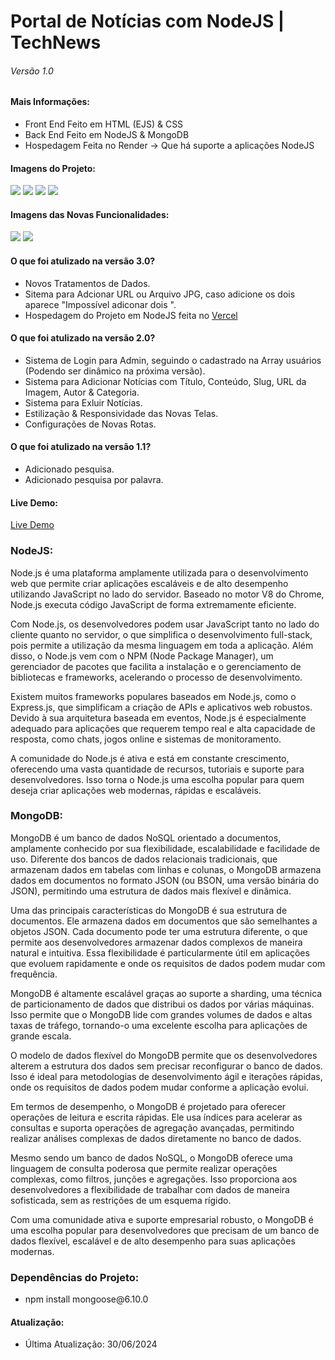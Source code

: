 <h1>Portal de Notícias com NodeJS | TechNews</h1>
<h6>Versão 1.0</h6>

<h4>Mais Informações:</h4>
<ul>
  <li>Front End Feito em HTML (EJS) & CSS</li>
  <li>Back End Feito em NodeJS & MongoDB</li>
  <li>Hospedagem Feita no Render -> Que há suporte a aplicações NodeJS</li>
</ul>

<h4>Imagens do Projeto:</h4>
<img src="https://uploaddeimagens.com.br/images/004/806/656/full/thumbnail.png?1719721117"/>
<img src="https://uploaddeimagens.com.br/images/004/806/657/full/thumbnail.png?1719721303"/>
<img src="https://uploaddeimagens.com.br/images/004/806/659/full/thumbnail.png?1719721393"/>
<img src="https://uploaddeimagens.com.br/images/004/806/660/full/thumbnail.png?1719721463"/>

<h4>Imagens das Novas Funcionalidades:</h4>
<img src="https://uploaddeimagens.com.br/images/004/807/954/full/Captura_de_tela_2024-07-02_165025.png?1720060213"/>
<img src="https://uploaddeimagens.com.br/images/004/807/957/full/thumbnail02.png?1720060369"/>

<h4>O que foi atulizado na versão 3.0?</h4>
<ul>
  <li>Novos Tratamentos de Dados.</li>
  <li>Sitema para Adcionar URL ou Arquivo JPG, caso adicione os dois aparece "Impossível adiconar dois ".</li>
  <li>Hospedagem do Projeto em NodeJS feita no <a href="https://portal-noticias-nodejs-3-0.onrender.com/">Vercel</a></li>
</ul>

<h4>O que foi atulizado na versão 2.0?</h4>
<ul>
  <li>Sistema de Login para Admin, seguindo o cadastrado na Array usuários (Podendo ser dinâmico na próxima versão).</li>
  <li>Sistema para Adicionar Notícias com Título, Conteúdo, Slug, URL da Imagem, Autor & Categoria.</li>
  <li>Sistema para Exluir Notícias.</li>
  <li>Estilização & Responsividade das Novas Telas.</li>
  <li>Configurações de Novas Rotas.</li>
</ul>

<h4>O que foi atulizado na versão 1.1?</h4>
<ul>
  <li>Adicionado pesquisa.</li>
  <li>Adicionado pesquisa por palavra.</li>
</ul>

<h4>Live Demo:</h4>
<a href="https://technews-hxey.onrender.com/">Live Demo</a>


<h3>NodeJS:</h3>
<p>Node.js é uma plataforma amplamente utilizada para o desenvolvimento web que permite criar aplicações escaláveis e de alto desempenho utilizando JavaScript no lado do servidor. Baseado no motor V8 do Chrome, Node.js executa código JavaScript de forma extremamente eficiente.</p>

<p>Com Node.js, os desenvolvedores podem usar JavaScript tanto no lado do cliente quanto no servidor, o que simplifica o desenvolvimento full-stack, pois permite a utilização da mesma linguagem em toda a aplicação. Além disso, o Node.js vem com o NPM (Node Package Manager), um gerenciador de pacotes que facilita a instalação e o gerenciamento de bibliotecas e frameworks, acelerando o processo de desenvolvimento.</p>

<p>Existem muitos frameworks populares baseados em Node.js, como o Express.js, que simplificam a criação de APIs e aplicativos web robustos. Devido à sua arquitetura baseada em eventos, Node.js é especialmente adequado para aplicações que requerem tempo real e alta capacidade de resposta, como chats, jogos online e sistemas de monitoramento.</p>

<p>A comunidade do Node.js é ativa e está em constante crescimento, oferecendo uma vasta quantidade de recursos, tutoriais e suporte para desenvolvedores. Isso torna o Node.js uma escolha popular para quem deseja criar aplicações web modernas, rápidas e escaláveis.</p>

<h3>MongoDB:</h3>
<p>MongoDB é um banco de dados NoSQL orientado a documentos, amplamente conhecido por sua flexibilidade, escalabilidade e facilidade de uso. Diferente dos bancos de dados relacionais tradicionais, que armazenam dados em tabelas com linhas e colunas, o MongoDB armazena dados em documentos no formato JSON (ou BSON, uma versão binária do JSON), permitindo uma estrutura de dados mais flexível e dinâmica.</p>
<p>Uma das principais características do MongoDB é sua estrutura de documentos. Ele armazena dados em documentos que são semelhantes a objetos JSON. Cada documento pode ter uma estrutura diferente, o que permite aos desenvolvedores armazenar dados complexos de maneira natural e intuitiva. Essa flexibilidade é particularmente útil em aplicações que evoluem rapidamente e onde os requisitos de dados podem mudar com frequência.</p>
<p>MongoDB é altamente escalável graças ao suporte a sharding, uma técnica de particionamento de dados que distribui os dados por várias máquinas. Isso permite que o MongoDB lide com grandes volumes de dados e altas taxas de tráfego, tornando-o uma excelente escolha para aplicações de grande escala.</p>
<p>O modelo de dados flexível do MongoDB permite que os desenvolvedores alterem a estrutura dos dados sem precisar reconfigurar o banco de dados. Isso é ideal para metodologias de desenvolvimento ágil e iterações rápidas, onde os requisitos de dados podem mudar conforme a aplicação evolui.</p>
<p>Em termos de desempenho, o MongoDB é projetado para oferecer operações de leitura e escrita rápidas. Ele usa índices para acelerar as consultas e suporta operações de agregação avançadas, permitindo realizar análises complexas de dados diretamente no banco de dados.</p>
<p>Mesmo sendo um banco de dados NoSQL, o MongoDB oferece uma linguagem de consulta poderosa que permite realizar operações complexas, como filtros, junções e agregações. Isso proporciona aos desenvolvedores a flexibilidade de trabalhar com dados de maneira sofisticada, sem as restrições de um esquema rígido.</p>
<p>Com uma comunidade ativa e suporte empresarial robusto, o MongoDB é uma escolha popular para desenvolvedores que precisam de um banco de dados flexível, escalável e de alto desempenho para suas aplicações modernas.</p>

<h3>Dependências do Projeto:</h3>
<ul>
  <li>npm install mongoose@6.10.0</li>
</ul>

<h4>Atualização:</h4>
<ul>
  <li>Última Atualização: 30/06/2024</li>
</ul>
